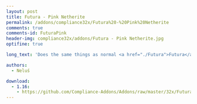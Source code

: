 ```yaml
---
layout: post
title: Futura - Pink Netherite
permalink: /addons/compliance32x/Futura%20-%20Pink%20Netherite
comments: true
comments-id: FuturaPink
header-img: compliance32x/addons/Futura - Pink Netherite.jpg
optifine: true

long_text: 'Does the same things as normal <a href="./Futura">Futura</a>, but it is pink colored.<br><strong>Requires OptiFine Settings: Animated textures, Emissive texturse, Custom Item Textures (CIT)</strong>'

authors:
  - Neluś

download:
  - 1.16:
    - https://github.com/Compliance-Addons/Addons/raw/master/32x/Futura%20-%20Pink%20Netherite/Futura%20-%20Pink%20Netherite%201.16.zip
---
```

